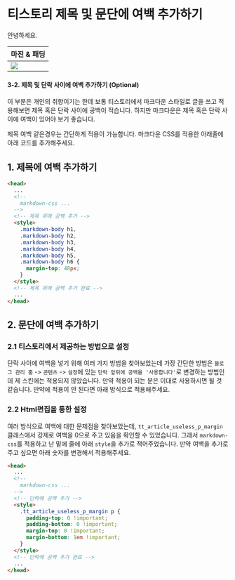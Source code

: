 # 티스토리 제목 및 문단에 여백 추가하기

안녕하세요.

| 마진 & 패딩                     |
| ------------------------------------ |
| <img src="./source_introduce.png" /> |

#### 3-2. 제목 및 단락 사이에 여백 추가하기 (Optional)

이 부분은 개인의 취향이기는 한데 보통 티스토리에서 마크다운 스타일로 글을 쓰고 적용해보면 제목 혹은 단락 사이에 공백이 적습니다. 하지만 마크다운은 제목 혹은 단락 사이에 여백이 있어야 보기 좋습니다.

제목 여백 같은경우는 간단하게 적용이 가능합니다. 마크다운 CSS를 적용한 아래줄에 아래 코드를 추가해주세요.

## 1. 제목에 여백 추가하기

```html
<head>
  ...
  <!-- 
    markdown-css ... 
  -->
  <!-- 제목 위에 공백 추가 -->
  <style>
    .markdown-body h1,
    .markdown-body h2,
    .markdown-body h3,
    .markdown-body h4,
    .markdown-body h5,
    .markdown-body h6 {
      margin-top: 48px;
    }
  </style>
  <!-- 제목 위에 공백 추가 완료 -->
  ...
</head>
```

## 2. 문단에 여백 추가하기

### 2.1 티스토리에서 제공하는 방법으로 설정

단락 사이에 여백을 넣기 위해 여러 가지 방법을 찾아보았는데 가장 간단한 방법은 `블로그 관리 홈` -> `콘텐츠` -> `설정`에 있는 `단락 앞뒤에 공백을 '사용합니다'`로 변경하는 방법인데 제 스킨에는 적용되지 않았습니다. 만약 적용이 되는 분은 이대로 사용하시면 될 것 같습니다. 만약에 적용이 안 된다면 아래 방식으로 적용해주세요.

### 2.2 Html편집을 통한 설정

여러 방식으로 여백에 대한 문제점을 찾아보았는데, `tt_article_useless_p_margin` 클래스에서 강제로 여백을 0으로 주고 있음을 확인할 수 있었습니다. 그래서 `markdown-css`를 적용하고 난 밑에 줄에 아래 `style`을 추가로 적어주었습니다. 만약 여백을 추가로 주고 싶으면 아래 숫자를 변경해서 적용해주세요.

```html
<head>
  ...
  <!-- 
    markdown-css ... 
  -->
  <!-- 단락에 공백 추가 -->
  <style>
    .tt_article_useless_p_margin p {
      padding-top: 0 !important;
      padding-bottom: 0 !important;
      margin-top: 0 !important;
      margin-bottom: 1em !important;
    }
  </style>
  <!-- 단락에 공백 추가 완료 -->
  ...
</head>
```
